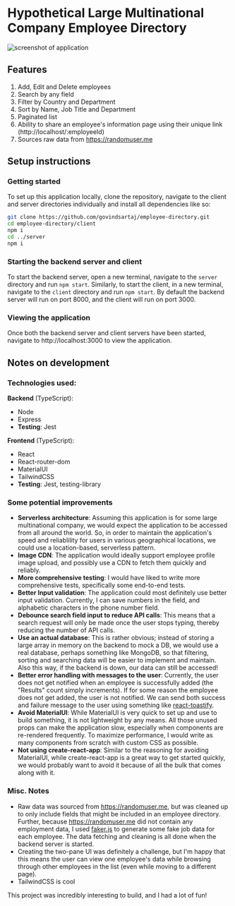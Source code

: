 # Hypothetical Large Multinational Company Employee Directory

![screenshot of application](https://user-images.githubusercontent.com/22091405/147377709-e85effcb-9d6e-4a7a-8444-1d10f793d26a.png)

## Features
1. Add, Edit and Delete employees
2. Search by any field
3. Filter by Country and Department
4. Sort by Name, Job Title and Department
5. Paginated list
6. Ability to share an employee's information page using their unique link (http://localhost/:employeeId)
7. Sources raw data from https://randomuser.me

## Setup instructions
### Getting started
To set up this application locally, clone the repository, navigate to the client and server directories individually and install all dependencies like so:
```bash
git clone https://github.com/govindsartaj/employee-directory.git
cd employee-directory/client
npm i
cd ../server
npm i
```

### Starting the backend server and client
To start the backend server, open a new terminal, navigate to the ``server`` directory and run ``npm start``. Similarly, to start the client, in a new terminal, navigate to the ``client`` directory and run ``npm start``. By default the backend server will run on port 8000, and the client will run on port 3000.

### Viewing the application
Once both the backend server and client servers have been started, navigate to http://localhost:3000 to view the application.


## Notes on development
### Technologies used:

**Backend** (TypeScript):
* Node
* Express
* **Testing**: Jest
	
**Frontend** (TypeScript):
* React
* React-router-dom
* MaterialUI
* TailwindCSS
* **Testing**: Jest, testing-library

### Some potential improvements
* **Serverless architecture**: Assuming this application is for some large multinational company, we would expect the application to be accessed from all around the world. So, in order to maintain the application's speed and reliablility for users in various geographical locations, we could use a location-based, serverless pattern.
* **Image CDN**: The application would ideally support employee profile image upload, and possibly use a CDN to fetch them quickly and reliably.
* **More comprehensive testing**: I would have liked to write more comprehensive tests, specifically some end-to-end tests.
* **Better Input validation**: The application could most definitely use better input validation. Currently, I can save numbers in the field, and alphabetic characters in the phone number field.
* **Debounce search field input to reduce API calls**: This means that a search request will only be made once the user stops typing, thereby reducing the number of API calls.
* **Use an actual database**: This is rather obvious; instead of storing a large array in memory on the backend to mock a DB, we would use a real database, perhaps something like MongoDB, so that filtering, sorting and searching data will be easier to implement and maintain. Also this way, if the backend is down, our data can still be accessed!
* **Better error handling with messages to the user**: Currently, the user does not get notified when an employee is successfully added (the "Results" count simply increments). If for some reason the employee does not get added, the user is not notified. We can send both success and failure message to the user using something like [react-toastify](https://fkhadra.github.io/react-toastify/api/toast/).
* **Avoid MaterialUI**: While MaterialUI is very quick to set up and use to build something, it is not lightweight by any means. All those unused props can make the application slow, especially when components are re-rendered frequently. To maximize performance, I would write as many components from scratch with custom CSS as possible.
* **Not using create-react-app**: Similar to the reasoning for avoiding MaterialUI, while create-react-app is a great way to get started quickly, we would probably want to avoid it because of all the bulk that comes along with it.

### Misc. Notes
* Raw data was sourced from https://randomuser.me, but was cleaned up to only include fields that might be included in an employee directory. Further, because https://randomuser.me did not contain any employment data, I used [faker.js](https://github.com/marak/Faker.js/) to generate some fake job data for each employee. The data fetching and cleaning is all done when the backend server is started.
* Creating the two-pane UI was definitely a challenge, but I'm happy that this means the user can view one employee's data while browsing through other employees in the list (even while moving to a different page).
* TailwindCSS is cool

This project was incredibly interesting to build, and I had a lot of fun!
